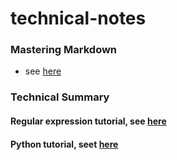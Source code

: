 # technical-notes
### Mastering Markdown
* see [here](https://guides.github.com/features/mastering-markdown/)

### Technical Summary

#### Regular expression tutorial, see [here](http://deerchao.net/tutorials/regex/regex.htm)

#### Python tutorial, seet [here](http://www-rohan.sdsu.edu/~gawron/python_for_ss/course_core/book_draft/index.html)
